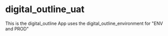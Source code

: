 # digital_outline_uat

This is the digital_outline App uses the digital_outline_environment for "ENV and PROD"
